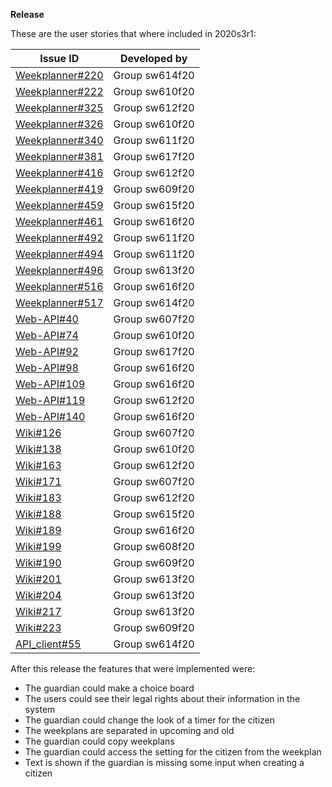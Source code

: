 **Release**

These are the user stories that where included in 2020s3r1:

| **Issue ID**   |**Developed by**                                                            |
| -------------- |---------------------------------------------------------------------------|
| [Weekplanner#220](https://github.com/aau-giraf/weekplanner/issues/220)                      | Group sw614f20         |
| [Weekplanner#222](https://github.com/aau-giraf/weekplanner/issues/222)                      | Group sw610f20         |
| [Weekplanner#325](https://github.com/aau-giraf/weekplanner/issues/325)                      | Group sw612f20         |
| [Weekplanner#326](https://github.com/aau-giraf/weekplanner/issues/326)                      | Group sw610f20         |
| [Weekplanner#340](https://github.com/aau-giraf/weekplanner/issues/340)                      | Group sw611f20         |
| [Weekplanner#381](https://github.com/aau-giraf/weekplanner/issues/381)                      | Group sw617f20         |
| [Weekplanner#416](https://github.com/aau-giraf/weekplanner/issues/416)                      | Group sw612f20         |
| [Weekplanner#419](https://github.com/aau-giraf/weekplanner/issues/419)                      | Group sw609f20         |
| [Weekplanner#459](https://github.com/aau-giraf/weekplanner/issues/459)                      | Group sw615f20         |
| [Weekplanner#461](https://github.com/aau-giraf/weekplanner/issues/461)                      | Group sw616f20         |
| [Weekplanner#492](https://github.com/aau-giraf/weekplanner/issues/492)                      | Group sw611f20         |
| [Weekplanner#494](https://github.com/aau-giraf/weekplanner/issues/494)                      | Group sw611f20         |
| [Weekplanner#496](https://github.com/aau-giraf/weekplanner/issues/496)                      | Group sw613f20         |
| [Weekplanner#516](https://github.com/aau-giraf/weekplanner/issues/516)                      | Group sw616f20         |
| [Weekplanner#517](https://github.com/aau-giraf/weekplanner/issues/517)                      | Group sw614f20         |
| [Web-API#40](https://github.com/aau-giraf/web-api/issues/40)                                | Group sw607f20         |
| [Web-API#74](https://github.com/aau-giraf/web-api/issues/74)                                | Group sw610f20         |
| [Web-API#92](https://github.com/aau-giraf/web-api/issues/92)                                | Group sw617f20         |
| [Web-API#98](https://github.com/aau-giraf/web-api/issues/98)                                | Group sw616f20         |
| [Web-API#109](https://github.com/aau-giraf/web-api/issues/109)                              | Group sw616f20         |
| [Web-API#119](https://github.com/aau-giraf/web-api/issues/119)                              | Group sw612f20         |
| [Web-API#140](https://github.com/aau-giraf/web-api/issues/140)                              | Group sw616f20         |
| [Wiki#126](https://github.com/aau-giraf/wiki/issues/126)                                    | Group sw607f20         |
| [Wiki#138](https://github.com/aau-giraf/wiki/issues/138)                                    | Group sw610f20         |
| [Wiki#163](https://github.com/aau-giraf/wiki/issues/163)                                    | Group sw612f20         |
| [Wiki#171](https://github.com/aau-giraf/wiki/issues/171)                                    | Group sw607f20         |
| [Wiki#183](https://github.com/aau-giraf/wiki/issues/183)                                    | Group sw612f20         |
| [Wiki#188](https://github.com/aau-giraf/wiki/issues/188)                                    | Group sw615f20         |
| [Wiki#189](https://github.com/aau-giraf/wiki/issues/189)                                    | Group sw616f20         |
| [Wiki#199](https://github.com/aau-giraf/wiki/issues/199)                                    | Group sw608f20         |
| [Wiki#190](https://github.com/aau-giraf/wiki/issues/190)                                    | Group sw609f20         |
| [Wiki#201](https://github.com/aau-giraf/wiki/issues/201)                                    | Group sw613f20         |
| [Wiki#204](https://github.com/aau-giraf/wiki/issues/204)                                    | Group sw613f20         |
| [Wiki#217](https://github.com/aau-giraf/wiki/issues/217)                                    | Group sw613f20         |
| [Wiki#223](https://github.com/aau-giraf/wiki/issues/223)                                    | Group sw609f20         |
| [API_client#55](https://github.com/aau-giraf/api_client/issues/55)                          | Group sw614f20         |

After this release the features that were implemented were:

* The guardian could make a choice board
* The users could see their legal rights about their information in the system
* The guardian could change the look of a timer for the citizen
* The weekplans are separated in upcoming and old
* The guardian could copy weekplans
* The guardian could access the setting for the citizen from the weekplan
* Text is shown if the guardian is missing some input when creating a citizen

